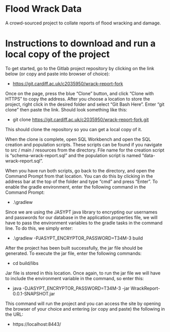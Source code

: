 # Flood Wrack Data

A crowd-sourced project to collate reports of flood wracking and damage.

# Instructions to download and run a local copy of the project

To get started, go to the Gitlab project repository by clicking on the link below (or copy and paste into browser of choice):
-	https://git.cardiff.ac.uk/c2035950/wrack-report-fork

Once on the page, press the blue “Clone” button, and click “Clone with HTTPS” to copy the address. After you choose a location to store the project, right click in the desired folder and select “Git Bash Here”. Enter “git clone” then paste the link. Should look something like this:
- git clone https://git.cardiff.ac.uk/c2035950/wrack-report-fork.git

This should clone the repository so you can get a local copy of it. 

When the clone is complete, open SQL Workbench and open the SQL creation and population scripts. These scripts can be found if you navigate to src / main / resources from the directory. File name for the creation script is “schema-wrack-report.sql” and the population script is named “data-wrack-report.sql”.

When you have run both scripts, go back to the directory, and open the Command Prompt from that location. You can do this by clicking in the address bar at the top of the folder and type “cmd” and press “Enter”. 
To enable the gradle environment, enter the following command in the Command Prompt:
-	.\gradlew

Since we are using the JASYPT java library to encrypting our usernames and passwords for our database in the application.properties file, we will have to pass the environment variables to the gradle tasks in the command line. To do this, we simply enter:
-	.\gradlew -PJASYPT_ENCRYPTOR_PASSWORD=T34M-3 build 

After the project has been built successfully, the jar file should be generated. To execute the jar file, enter the following commands: 
-	cd build/libs 

Jar file is stored in this location. Once again, to run the jar file we will have to include the environment variable in the command, so enter this:
-	java -DJASYPT_ENCRYPTOR_PASSWORD=T34M-3 -jar WrackReport-0.0.1-SNAPSHOT.jar

This command will run the project and you can access the site by opening the browser of your choice and entering (or copy and paste) the following in the URL:
-	https://localhost:8443/ 
